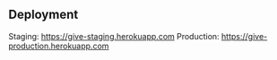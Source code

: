 ## Deployment ##

Staging: https://give-staging.herokuapp.com
Production: https://give-production.herokuapp.com